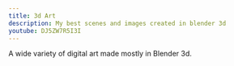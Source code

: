 ```yaml
---
title: 3d Art
description: My best scenes and images created in blender 3d
youtube: DJ5ZW7R5I3I
---
```


A wide variety of digital art made mostly in Blender 3d. 
